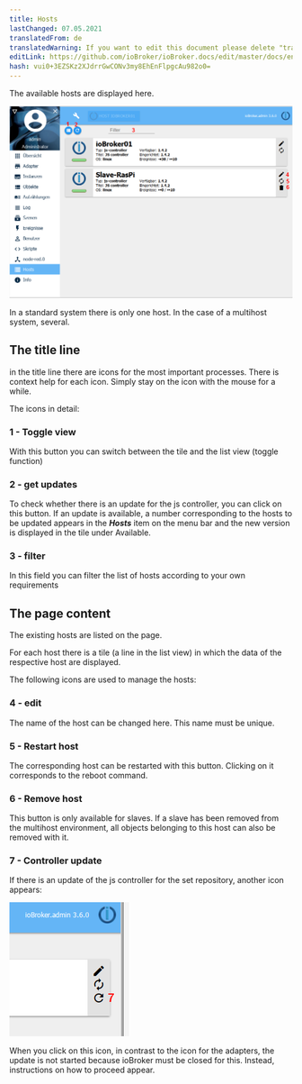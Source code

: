 ```yaml
---
title: Hosts
lastChanged: 07.05.2021
translatedFrom: de
translatedWarning: If you want to edit this document please delete "translatedFrom" field, elsewise this document will be translated automatically again
editLink: https://github.com/ioBroker/ioBroker.docs/edit/master/docs/en/admin/hosts.md
hash: vui0+3EZSKz2XJdrrGwCONv3my8EhEnFlpgcAu982o0=
---
```

The available hosts are displayed here.

![The Hosts page](../../de/admin/media/ADMIN_Hosts_numbers.png)

In a standard system there is only one host. In the case of a multihost system, several.

## The title line
in the title line there are icons for the most important processes. There is context help for each icon. Simply stay on the icon with the mouse for a while.

The icons in detail:

### 1 - Toggle view
With this button you can switch between the tile and the list view (toggle function)

### 2 - get updates
To check whether there is an update for the js controller, you can click on this button. If an update is available, a number corresponding to the hosts to be updated appears in the ***Hosts*** item on the menu bar and the new version is displayed in the tile under Available.

### 3 - filter
In this field you can filter the list of hosts according to your own requirements

## The page content
The existing hosts are listed on the page.

For each host there is a tile (a line in the list view) in which the data of the respective host are displayed.

The following icons are used to manage the hosts:

### 4 - edit
The name of the host can be changed here. This name must be unique.

### 5 - Restart host
The corresponding host can be restarted with this button. Clicking on it corresponds to the reboot command.

### 6 - Remove host
This button is only available for slaves. If a slave has been removed from the multihost environment, all objects belonging to this host can also be removed with it.

### 7 - Controller update
If there is an update of the js controller for the set repository, another icon appears:

![Controller update](../../de/admin/media/ADMIN_Hosts_update.png)

When you click on this icon, in contrast to the icon for the adapters, the update is not started because ioBroker must be closed for this. Instead, instructions on how to proceed appear.